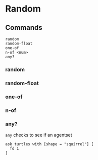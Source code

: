# Random

## Commands
`random` <br/>
`random-float` <br/>
`one-of` <br/>
`n-of <num>` <br/>
`any?`

### random

### random-float

### one-of

### n-of <num>

### any?
`any` checks to see if an agentset
```
ask turtles with [shape = "squirrel"] [
  fd 1
]
```
